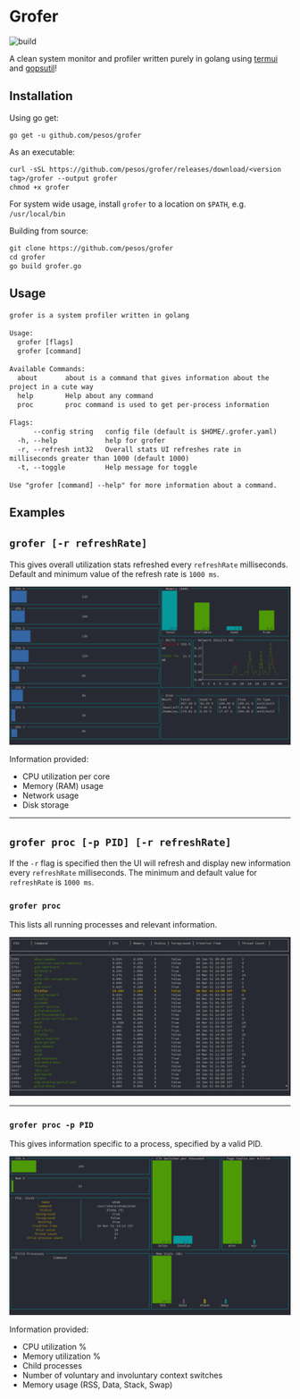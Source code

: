 Grofer
======

![build](https://api.travis-ci.org/pesos/grofer.svg?branch=master&status=started)

A clean system monitor and profiler written purely in golang using [termui](https://github.com/gizak/termui) and [gopsutil](https://github.com/shirou/gopsutil)!

Installation
------------

Using go get:

```
go get -u github.com/pesos/grofer
```

As an executable:
```
curl -sSL https://github.com/pesos/grofer/releases/download/<version tag>/grofer --output grofer
chmod +x grofer
```
For system wide usage, install `grofer` to a location on `$PATH`, e.g. `/usr/local/bin`

Building from source:

```
git clone https://github.com/pesos/grofer
cd grofer
go build grofer.go
```

Usage
-----

```
grofer is a system profiler written in golang

Usage:
  grofer [flags]
  grofer [command]

Available Commands:
  about       about is a command that gives information about the project in a cute way
  help        Help about any command
  proc        proc command is used to get per-process information

Flags:
      --config string   config file (default is $HOME/.grofer.yaml)
  -h, --help            help for grofer
  -r, --refresh int32   Overall stats UI refreshes rate in milliseconds greater than 1000 (default 1000)
  -t, --toggle          Help message for toggle

Use "grofer [command] --help" for more information about a command.

```

Examples
--------

## `grofer [-r refreshRate]`

This gives overall utilization stats refreshed every `refreshRate` milliseconds. Default and minimum value of the refresh rate is `1000 ms`.

![grofer](images/README/grofer.png)

Information provided:  
- CPU utilization per core  
- Memory (RAM) usage  
- Network usage  
- Disk storage

---
## `grofer proc [-p PID] [-r refreshRate]`

If the `-r` flag is specified then the UI will refresh and display new information every `refreshRate` milliseconds. The minimum and default value for `refreshRate` is `1000 ms`.  

### `grofer proc`

This lists all running processes and relevant information.

![grofer-proc](images/README/grofer-proc.png)

---

### `grofer proc -p PID`

This gives information specific to a process, specified by a valid PID.

![grofer-proc-pid](images/README/grofer-proc-pid.png)

Information provided:  
 - CPU utilization %  
 - Memory utilization %  
 - Child processes  
 - Number of voluntary and involuntary context switches  
 - Memory usage (RSS, Data, Stack, Swap)
